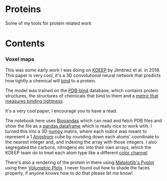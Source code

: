 # Proteins

Some of my tools for protein related work
<br/>
# Contents
### Voxel maps
This was some early work I was doing on [KDEEP](https://pubs.acs.org/doi/abs/10.1021/acs.jcim.7b00650) by Jiménez et al. in 2018.
This paper is very cool, it's a 3D convolutional neural network that predicts how tightly a chemical will [bind](https://en.wikipedia.org/wiki/Dissociation_constant) to a protein.


The model was trained on the [PDB-bind](http://www.pdbbind.org.cn/) database, which contains protein structures, the structures of chemicals that bind to them and a [metric that measures binding tightness](https://en.wikipedia.org/wiki/Dissociation_constant). 

It's a very cool paper, I encourage you to have a read.
  
The notebook here uses [Biopandas](https://rasbt.github.io/biopandas/) which can read and fetch PDB files and show the file as a [pandas dataframe](https://pandas.pydata.org/pandas-docs/stable/reference/api/pandas.DataFrame.html) which is really nice to work wtih.
I turned this into a 3D [numpy](https://www.numpy.org/) matrix, where each indice was meant to represent a 1 [Angstrom](https://en.wikipedia.org/wiki/Angstrom) cube by rounding down each atoms' coordinate to the nearest integer and[,](https://en.wikipedia.org/wiki/Serial_comma) and indexing the array with those integers. I also segregated the carbons, nitrogens etc into their own arrays, which the KDEEP team do to treat each atom type like a different [color channel](https://en.wikipedia.org/wiki/Channel_(digital_image))

There's also a rendering of the protein in there using [Matplotlib's Pyplot](https://matplotlib.org/) using their [Volumetric Plots](https://matplotlib.org/gallery/mplot3d/voxels.html). I never found out how to shade the faces properly, if anyone knows how to do that please let me know!
